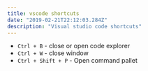 ```yaml
---
title: vscode shortcuts
date: "2019-02-21T22:12:03.284Z"
description: "Visual studio code shortcuts"
---
```


+ ```Ctrl + B``` - close or open code explorer
+ ```Ctrl + W``` - close window
+ ```Ctrl + Shift + P``` - Open command pallet
  